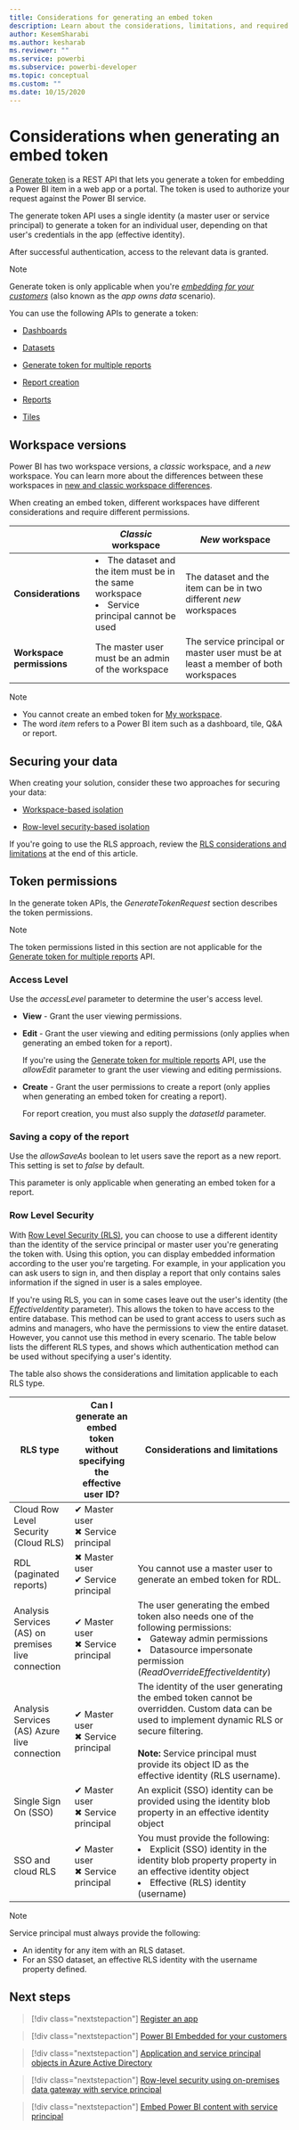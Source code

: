 ```yaml
---
title: Considerations for generating an embed token
description: Learn about the considerations, limitations, and required permissions for generating an embed token
author: KesemSharabi
ms.author: kesharab
ms.reviewer: ""
ms.service: powerbi
ms.subservice: powerbi-developer
ms.topic: conceptual
ms.custom: ""
ms.date: 10/15/2020
---
```


# Considerations when generating an embed token

[Generate token](/rest/api/power-bi/embedtoken) is a REST API that lets you generate a token for embedding a Power BI item in a web app or a portal. The token is used to authorize your request against the Power BI service.

The generate token API uses a single identity (a master user or service principal) to generate a token for an individual user, depending on that user's credentials in the app (effective identity).

After successful authentication, access to the relevant data is granted.

>[!NOTE]
>Generate token is only applicable when you're [*embedding for your customers*](embed-sample-for-customers.md) (also known as the *app owns data* scenario).

You can use the following APIs to generate a token:

* [Dashboards](/rest/api/power-bi/embedtoken/dashboards_generatetokeningroup)

* [Datasets](/rest/api/power-bi/embedtoken/datasets_generatetokeningroup)

* [Generate token for multiple reports](/rest/api/power-bi/embedtoken/generatetoken)


* [Report creation](/rest/api/power-bi/embedtoken/reports_generatetokenforcreateingroup)

* [Reports](/rest/api/power-bi/embedtoken/reports_generatetokeningroup)

* [Tiles](/rest/api/power-bi/embedtoken/tiles_generatetokeningroup)

## Workspace versions

Power BI has two workspace versions, a *classic* workspace, and a *new* workspace. You can learn more about the differences between these workspaces in [new and classic workspace differences](../../collaborate-share/service-new-workspaces.md#new-and-classic-workspace-differences).

When creating an embed token, different workspaces have different considerations and require different permissions.

|                  |*Classic* workspace |*New* workspace|
|------------------|---------|--------|
|**Considerations**|<li>The dataset and the item must be in the same workspace</li><li>Service principal cannot be used</li>  |The dataset and the item can be in two different *new* workspaces |
|**Workspace permissions**|The master user must be an admin of the workspace  |The service principal or master user must be at least a member of both workspaces |

>[!NOTE]
>* You cannot create an embed token for [My workspace](../../consumer/end-user-workspaces.md#types-of-workspaces).
>* The word *item* refers to a Power BI item such as a dashboard, tile, Q&A or report.

## Securing your data

When creating your solution, consider these two approaches for securing your data:

* [Workspace-based isolation](embed-multi-tenancy.md#power-bi-workspace-based-isolation)

* [Row-level security-based isolation](embed-multi-tenancy.md#row-level-security-based-isolation)

If you're going to use the RLS approach, review the [RLS considerations and limitations](generate-embed-token.md#row-level-security) at the end of this article.

## Token permissions

In the generate token APIs, the *GenerateTokenRequest* section describes the token permissions.

>[!NOTE]
>The token permissions listed in this section are not applicable for the [Generate token for multiple reports](/rest/api/power-bi/embedtoken/generatetoken) API.

### Access Level

Use the *accessLevel* parameter to determine the user's access level.

* **View** - Grant the user viewing permissions.

* **Edit** - Grant the user viewing and editing permissions (only applies when generating an embed token for a report).

    If you're using the [Generate token for multiple reports](/rest/api/power-bi/embedtoken/generatetoken) API, use the *allowEdit* parameter to grant the user viewing and editing permissions.

* **Create** - Grant the user permissions to create a report (only applies when generating an embed token for creating a report).

    For report creation, you must also supply the *datasetId* parameter.

### Saving a copy of the report

Use the *allowSaveAs* boolean to let users save the report as a new report. This setting is set to *false* by default.

This parameter is only applicable when generating an embed  token for a report.

### Row Level Security

With [Row Level Security (RLS)](embedded-row-level-security.md), you can choose to use a different identity than the identity of the service principal or master user you're generating the token with. Using this option, you can display embedded information according to the user you're targeting. For example, in your application you can ask users to sign in, and then display a report that only contains sales information if the signed in user is a sales employee.

If you're using RLS, you can in some cases leave out the user's identity (the *EffectiveIdentity* parameter). This allows the token to have access to the entire database. This method can be used to grant access to users such as admins and managers, who have the permissions to view the entire dataset. However, you cannot use this method in every scenario. The table below lists the different RLS types, and shows which authentication method can be used without specifying a user's identity.

The table also shows the considerations and limitation applicable to each RLS type.

|RLS type  |Can I generate an embed token without specifying the effective user ID?  |Considerations and limitations  |
|---------|---------|---------|
|Cloud Row Level Security (Cloud RLS)      |✔ Master user<br/>✖ Service principal          |         |
|RDL (paginated reports)     |✖ Master user<br/>✔ Service principal        |You cannot use a master user to generate an embed token for RDL.         |
|Analysis Services (AS) on premises live connection    |✔ Master user<br/>✖ Service principal         |The user generating the embed token also needs one of the following permissions:<li>Gateway admin permissions</li><li>Datasource impersonate permission (*ReadOverrideEffectiveIdentity*)</li>         |
|Analysis Services (AS) Azure live connection    |✔ Master user<br/>✖ Service principal         |The identity of the user generating the embed token cannot be overridden. Custom data can be used to implement dynamic RLS or secure filtering.<br/><br/>**Note:** Service principal must provide its object ID as the effective identity (RLS username).         |
|Single Sign On (SSO)     |✔ Master user<br/>✖ Service principal         |An explicit (SSO) identity can be provided using the identity blob property in an effective identity object         |
|SSO and cloud RLS     |✔ Master user<br/>✖ Service principal         |You must provide the following:<li>Explicit (SSO) identity in the identity blob property property in an effective identity object</li><li>Effective (RLS) identity (username)</li>         |

>[!NOTE]
>Service principal must always provide the following:
>* An identity for any item with an RLS dataset.
>* For an SSO dataset, an effective RLS identity with the username property defined.

## Next steps

>[!div class="nextstepaction"]
>[Register an app](register-app.md)

> [!div class="nextstepaction"]
>[Power BI Embedded for your customers](embed-sample-for-customers.md)

>[!div class="nextstepaction"]
>[Application and service principal objects in Azure Active Directory](/azure/active-directory/develop/app-objects-and-service-principals)

>[!div class="nextstepaction"]
>[Row-level security using on-premises data gateway with service principal](embedded-row-level-security.md#on-premises-data-gateway-with-service-principal)

>[!div class="nextstepaction"]
>[Embed Power BI content with service principal](embed-service-principal.md)